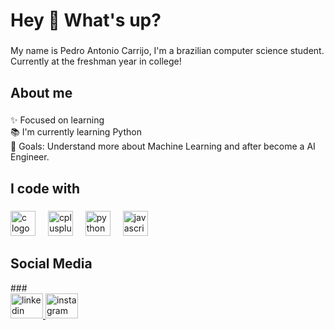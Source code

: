 <h1 align="left">Hey 👋 What's up?</h1>

###

<p align="left">My name is Pedro Antonio Carrijo, I'm a brazilian computer science student. <br>Currently at the freshman year in college!</p>

###

<h2 align="left">About me</h2>

###

<p align="left">✨ Focused on learning<br>📚 I'm currently learning Python<br>🎯 Goals: Understand more about Machine Learning and after become a AI Engineer.</p>

###

<h2 align="left">I code with</h2>

###

<div align="left">
  <img src="https://cdn.jsdelivr.net/gh/devicons/devicon/icons/c/c-original.svg" height="40" alt="c logo"  />
  <img width="12" />
  <img src="https://cdn.jsdelivr.net/gh/devicons/devicon/icons/cplusplus/cplusplus-original.svg" height="40" alt="cplusplus logo"  />
  <img width="12" />
  <img src="https://cdn.jsdelivr.net/gh/devicons/devicon/icons/python/python-original.svg" height="40" alt="python logo"  />
  <img width="12" />
  <img src="https://cdn.jsdelivr.net/gh/devicons/devicon/icons/javascript/javascript-original.svg" height="40" alt="javascript logo"  />
</div>

###


<h2 align="left">  Social Media  </h2>
###

<div align="left">
  <a href="https://www.linkedin.com/in/pedroacarrijo/" target="_blank">
    <img src="https://raw.githubusercontent.com/maurodesouza/profile-readme-generator/master/src/assets/icons/social/linkedin/default.svg" width="52" height="40" alt="linkedin logo"  />
  </a>
  <a href="instagram.com/pedroacarrijo" target="_blank">
    <img src="https://raw.githubusercontent.com/maurodesouza/profile-readme-generator/master/src/assets/icons/social/instagram/default.svg" width="52" height="40" alt="instagram logo"  />
  </a>
</div>

###
